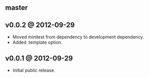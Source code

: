 ## master

## v0.0.2 @ 2012-09-29

* Moved minitest from dependency to development dependency.
* Added :template option.

## v0.0.1 @ 2012-09-29

* Initial public release.
